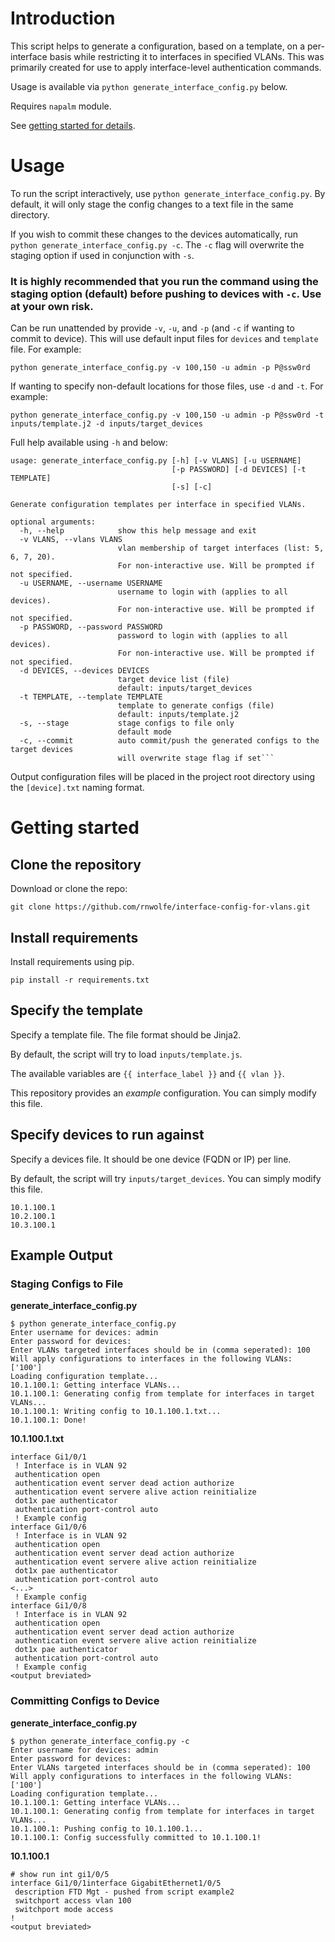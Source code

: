 # Introduction
This script helps to generate a configuration, based on a template, on a per-interface basis while restricting it to interfaces in specified VLANs. This was primarily created for use to apply interface-level authentication commands.

Usage is available via `python generate_interface_config.py` below.

Requires `napalm` module.

See [getting started for details](#getting-started).

# Usage
To run the script interactively, use `python generate_interface_config.py`. By default, it will only stage the config changes to a text file in the same directory.

If you wish to commit these changes to the devices automatically, run `python generate_interface_config.py -c`. The `-c` flag will overwrite the staging option if used in conjunction with `-s`.

### It is highly recommended that you run the command using the staging option (default) before pushing to devices with `-c`. Use at your own risk.

Can be run unattended by provide `-v`, `-u`, and `-p` (and `-c` if wanting to commit to device). This will use default input files for `devices` and `template` file. For example:

```
python generate_interface_config.py -v 100,150 -u admin -p P@ssw0rd
```

If wanting to specify non-default locations for those files, use `-d` and `-t`. For example:

```
python generate_interface_config.py -v 100,150 -u admin -p P@ssw0rd -t inputs/template.j2 -d inputs/target_devices
```

Full help available using `-h` and below:
```
usage: generate_interface_config.py [-h] [-v VLANS] [-u USERNAME]
                                    [-p PASSWORD] [-d DEVICES] [-t TEMPLATE]
                                    [-s] [-c]

Generate configuration templates per interface in specified VLANs.

optional arguments:
  -h, --help            show this help message and exit
  -v VLANS, --vlans VLANS
                        vlan membership of target interfaces (list: 5, 6, 7, 20).
                        For non-interactive use. Will be prompted if not specified.
  -u USERNAME, --username USERNAME
                        username to login with (applies to all devices).
                        For non-interactive use. Will be prompted if not specified.
  -p PASSWORD, --password PASSWORD
                        password to login with (applies to all devices).
                        For non-interactive use. Will be prompted if not specified.
  -d DEVICES, --devices DEVICES
                        target device list (file)
                        default: inputs/target_devices
  -t TEMPLATE, --template TEMPLATE
                        template to generate configs (file)
                        default: inputs/template.j2
  -s, --stage           stage configs to file only
                        default mode
  -c, --commit          auto commit/push the generated configs to the target devices
                        will overwrite stage flag if set```
```
Output configuration files will be placed in the project root directory using the `[device].txt` naming format.

# Getting started
## Clone the repository
Download or clone the repo:
```
git clone https://github.com/rnwolfe/interface-config-for-vlans.git
```

## Install requirements
Install requirements using pip.
```
pip install -r requirements.txt
```

## Specify the template
Specify a template file. The file format should be Jinja2.

By default, the script will try to load `inputs/template.js`.

The available variables are `{{ interface_label }}` and `{{ vlan }}`.

This repository provides an *example* configuration. You can simply modify this file.

## Specify devices to run against
Specify a devices file. It should be one device (FQDN or IP) per line.

By default, the script will try `inputs/target_devices`. You can simply modify this file.

```
10.1.100.1
10.2.100.1
10.3.100.1
```

## Example Output
### Staging Configs to File
**generate_interface_config.py**
```
$ python generate_interface_config.py
Enter username for devices: admin
Enter password for devices:
Enter VLANs targeted interfaces should be in (comma seperated): 100
Will apply configurations to interfaces in the following VLANs: ['100']
Loading configuration template...
10.1.100.1: Getting interface VLANs...
10.1.100.1: Generating config from template for interfaces in target VLANs...
10.1.100.1: Writing config to 10.1.100.1.txt...
10.1.100.1: Done!
```

**10.1.100.1.txt**
```
interface Gi1/0/1
 ! Interface is in VLAN 92
 authentication open
 authentication event server dead action authorize
 authentication event servere alive action reinitialize
 dot1x pae authenticator
 authentication port-control auto
 ! Example config
interface Gi1/0/6
 ! Interface is in VLAN 92
 authentication open
 authentication event server dead action authorize
 authentication event servere alive action reinitialize
 dot1x pae authenticator
 authentication port-control auto
<...>
 ! Example config
interface Gi1/0/8
 ! Interface is in VLAN 92
 authentication open
 authentication event server dead action authorize
 authentication event servere alive action reinitialize
 dot1x pae authenticator
 authentication port-control auto
 ! Example config
<output breviated>
 ```
### Committing Configs to Device
**generate_interface_config.py**
```
$ python generate_interface_config.py -c
Enter username for devices: admin
Enter password for devices:
Enter VLANs targeted interfaces should be in (comma seperated): 100
Will apply configurations to interfaces in the following VLANs: ['100']
Loading configuration template...
10.1.100.1: Getting interface VLANs...
10.1.100.1: Generating config from template for interfaces in target VLANs...
10.1.100.1: Pushing config to 10.1.100.1...
10.1.100.1: Config successfully committed to 10.1.100.1!
```

**10.1.100.1**
```
# show run int gi1/0/5
interface Gi1/0/1interface GigabitEthernet1/0/5
 description FTD Mgt - pushed from script example2
 switchport access vlan 100
 switchport mode access
!
<output breviated>
 ```
